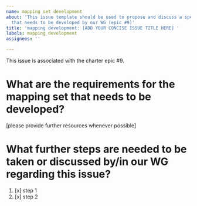 ```yaml
---
name: mapping set development
about: 'This issue template should be used to propose and discuss a specific mapping
  that needs to be developed by our WG (epic #9)'
title: 'mapping development: [ADD YOUR CONCISE ISSUE TITLE HERE] '
labels: mapping development
assignees: ''

---
```


This issue is associated with the charter epic #9.

# What are the requirements for the mapping set that needs to be developed?
[please provide further resources whenever possible]

# What further steps are needed to be taken or discussed by/in our WG regarding this issue?

1. [x] step 1
2. [x] step 2
